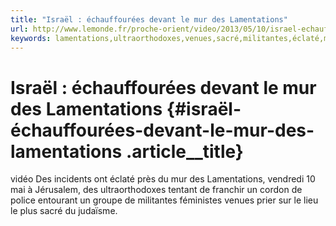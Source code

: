 ```yaml
---
title: "Israël : échauffourées devant le mur des Lamentations"
url: http://www.lemonde.fr/proche-orient/video/2013/05/10/israel-echauffourees-devant-le-mur-des-lamentations_3175248_3218.html
keywords: lamentations,ultraorthodoxes,venues,sacré,militantes,éclaté,mur,prier,tentant,échauffourées,vendredi,israël
---
```

Israël : échauffourées devant le mur des Lamentations {#israël-échauffourées-devant-le-mur-des-lamentations .article__title}
=====================================================

vidéo Des incidents ont éclaté près du mur des Lamentations, vendredi 10 mai à Jérusalem, des ultraorthodoxes tentant de franchir un cordon de police entourant un groupe de militantes féministes venues prier sur le lieu le plus sacré du judaïsme.
